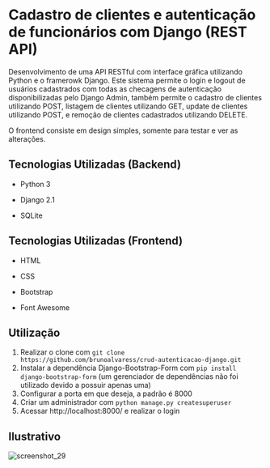 # Cadastro de clientes e autenticação de funcionários com Django (REST API)

Desenvolvimento de uma API RESTful com interface gráfica utilizando Python e o framerowk Django. Este sistema permite o login e logout de usuários cadastrados com todas as checagens de autenticação disponibilizadas pelo Django Admin, também permite o cadastro de clientes utilizando POST, listagem de clientes utilizando GET, update de clientes utilizando POST, e remoção de clientes cadastrados utilizando DELETE.

O frontend consiste em design simples, somente para testar e ver as alterações.




## Tecnologias Utilizadas (Backend)

- Python 3

- Django 2.1

- SQLite

## Tecnologias Utilizadas (Frontend)

- HTML

- CSS

- Bootstrap

- Font Awesome


## Utilização

1. Realizar o clone com `git clone https://github.com/brunoalvaress/crud-autenticacao-django.git`
2. Instalar a dependência Django-Bootstrap-Form com `pip install django-bootstrap-form` (um gerenciador de dependências não foi utilizado devido a possuir apenas uma)
3. Configurar a porta em que deseja, a padrão é 8000
4. Criar um administrador com `python manage.py createsuperuser`
5. Acessar http://localhost:8000/ e realizar o login

## Ilustrativo



![screenshot_29](https://user-images.githubusercontent.com/43390621/49333047-14100700-f59f-11e8-8b5a-b7ba32909613.jpg)
